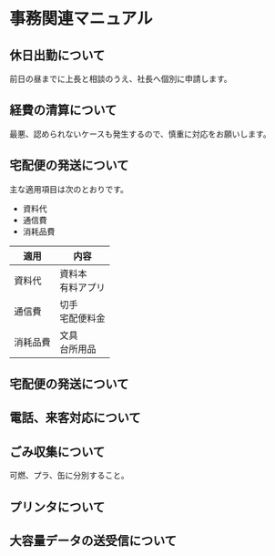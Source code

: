 # 事務関連マニュアル
## 休日出勤について
前日の昼までに上長と相談のうえ、社長へ個別に申請します。
 
## 経費の清算について
最悪、認められないケースも発生するので、慎重に対応をお願いします。
 
## 宅配便の発送について
主な適用項目は次のとおりです。
- 資料代
- 通信費
- 消耗品費
 
|適用 |内容
|--|--
|資料代 |資料本<br>有料アプリ
|通信費 |切手<br>宅配便料金
|消耗品費 |文具<br>台所用品
 
## 宅配便の発送について

## 電話、来客対応について
## ごみ収集について
可燃、プラ、缶に分別すること。

## プリンタについて
## 大容量データの送受信について

